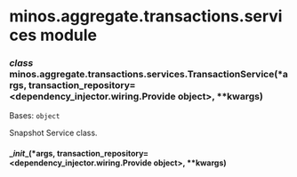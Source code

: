 # minos.aggregate.transactions.services module


### _class_ minos.aggregate.transactions.services.TransactionService(\*args, transaction_repository=<dependency_injector.wiring.Provide object>, \*\*kwargs)
Bases: `object`

Snapshot Service class.


#### \__init__(\*args, transaction_repository=<dependency_injector.wiring.Provide object>, \*\*kwargs)
